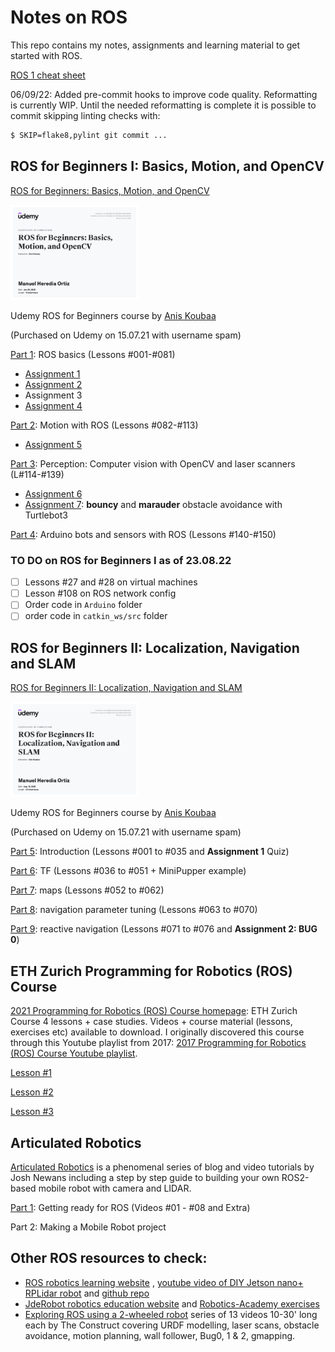 # Notes on ROS

This repo contains my notes, assignments and learning material to get started with ROS.

[ROS 1 cheat sheet](./ROS-notes/0.ROS1-Cheat-Sheet.md)

06/09/22: Added pre-commit hooks to improve code quality. Reformatting is currently WIP. Until the needed reformatting is complete it is possible to commit skipping linting checks with:

```bash
$ SKIP=flake8,pylint git commit ...
```



## ROS for Beginners I: Basics, Motion, and OpenCV

[ROS for Beginners: Basics, Motion, and OpenCV](https://www.udemy.com/course/ros-essentials/)  

<img src="./ROS-notes/assets/sources/udemy-ROS-essentials-diploma-Jan22.jpg" alt="Diploma" style="zoom:20%;" />

Udemy ROS for Beginners course by [Anis Koubaa](https://www.udemy.com/user/anis-koubaa) 

(Purchased on Udemy on 15.07.21 with username spam) 

[Part 1](./ROS-notes/1.ROS-essentials-Nov21-Lessons-1-77.md): ROS basics (Lessons #001-#081)

* [Assignment 1](./ROS-notes/ROS_Assignment_1.md)
* [Assignment 2](./ROS-notes/ROS_Assignment_2.md)
* Assignment 3
* [Assignment 4](./ROS-notes/ROS_Assignment_4.md)

[Part 2](./ROS-notes/2.ROS-essentials-Motion-Nov21-L82-112.md): Motion with ROS (Lessons #082-#113)

* [Assignment 5](./ROS-notes/ROS_Assignment_5.md)

[Part 3](./ROS-notes/3.ROS-essentials-Perception-Dec21-L114.138.md): Perception: Computer vision with OpenCV and laser scanners (L#114-#139)

* [Assignment 6](./ROS-notes/ROS_Assignment_6.md)
* [Assignment 7](./ROS-notes/ROS_Assignment_7.md): **bouncy** and **marauder** obstacle avoidance with Turtlebot3

[Part 4](./ROS-notes/4.ROS-essentials-rosserial-Dec21.md): Arduino bots and sensors with ROS (Lessons #140-#150)

### TO DO on ROS for Beginners I as of 23.08.22

- [ ] Lessons #27 and #28 on virtual machines
- [ ] Lesson #108 on ROS network config
- [ ] Order code in `Arduino` folder 
- [ ] order code in `catkin_ws/src` folder

## ROS for Beginners II: Localization, Navigation and SLAM
[ROS for Beginners II: Localization, Navigation and SLAM](https://www.udemy.com/course/ros-navigation/)

<img src="./ROS-notes/assets/sources/udemy-ROS-navigation-diploma-Aug22.jpg" alt="Diploma" style="zoom: 20%;" />

Udemy ROS for Beginners course by [Anis Koubaa](https://www.udemy.com/user/anis-koubaa) 

(Purchased on Udemy on 15.07.21 with username spam) 

[Part 5](./ROS-notes/5.ROS-navigation-Intro-Jan22-L001-035.md): Introduction (Lessons #001 to #035 and **Assignment 1** Quiz)

[Part 6](./ROS-notes/6.ROS-navigation-TF-Jan22-L036-051.md): TF (Lessons #036 to #051 + MiniPupper example)

[Part 7](./ROS-notes/7.ROS-navigation-maps-Apr22-L052-062.md): maps (Lessons #052 to #062)

[Part 8](./ROS-notes/8.ROS-navigation-tuning-Jul22-L063-070.md): navigation parameter tuning (Lessons #063 to #070)

[Part 9](./ROS-notes/9.ROS-navigation-reactive-Aug22-L071-076.md): reactive navigation (Lessons #071 to #076 and **Assignment 2: BUG 0**)

##  ETH Zurich Programming for Robotics (ROS) Course
[2021 Programming for Robotics (ROS) Course homepage](https://rsl.ethz.ch/education-students/lectures/ros.html): ETH Zurich Course 4 lessons + case studies. Videos + course material (lessons, exercises etc) available to download. I originally discovered this course through this Youtube playlist from 2017: [2017 Programming for Robotics (ROS) Course Youtube playlist](https://www.youtube.com/playlist?list=PLE-BQwvVGf8HOvwXPgtDfWoxd4Cc6ghiP). 

[Lesson #1](./ROS-notes/ROS_ETH_Zurich_L1.md)

[Lesson #2](./ROS-notes/ROS_ETH_Zurich_L2.md)

[Lesson #3](./ROS-notes/ROS_ETH_Zurich_L3.md)

## Articulated Robotics

[Articulated Robotics](https://articulatedrobotics.xyz/) is a phenomenal series of blog and video tutorials by Josh Newans including a step by step guide to building your own ROS2-based mobile robot with camera and LIDAR.

[Part 1](./ROS-notes/10.ROS2-Getting-ready-Aug22-L01-XX.md): Getting ready for ROS (Videos #01 - #08 and Extra)

Part 2: Making a Mobile Robot project

## Other ROS resources to check:

* [ROS robotics learning website](https://www.rosroboticslearning.com/) , [youtube video of DIY Jetson nano+ RPLidar robot](https://www.youtube.com/watch?v=Uz_i_sjVhIM) and [github repo](https://github.com/bandasaikrishna/Autonomous_Mobile_Robot)
* [JdeRobot robotics education website](https://jderobot.github.io/projects/robotics_education/) and [Robotics-Academy exercises](https://jderobot.github.io/RoboticsAcademy/exercises/)
* [Exploring ROS using a 2-wheeled robot](https://www.youtube.com/playlist?list=PLK0b4e05LnzY2I4sXWTOA4_82cMh6tL-5) series of 13 videos 10-30' long each by The Construct covering URDF modelling, laser scans, obstacle avoidance, motion planning, wall follower, Bug0, 1 & 2, gmapping.
